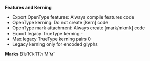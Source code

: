 **Features and Kerning**
- Export OpenType features: Always compile features code
- OpenType kerning: Do not create [kern] code
- OpenType mark attachment: Always create [mark/mkmk] code
- Export legacy TrueType kerning -
- Max legacy TrueType kerning pairs 0
- Legacy kerning only for encoded glyphs

**Marks**
В̈ в̈  К̈ к̈  Л̈ л̈  М̈ м̈
